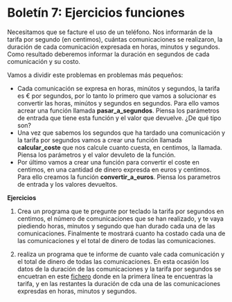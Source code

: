 # Boletín 7: Ejercicios funciones

Necesitamos que se facture el uso de un teléfono. Nos informarán de la tarifa por segundo (en centimos), cuántas comunicaciones se realizaron, la duración de cada comunicación expresada en horas, minutos y segundos. Como resultado deberemos informar la duración en segundos de cada comunicación y su costo.

Vamos a dividir este problemas en problemas más pequeños:

* Cada comunicación se expresa en horas, minútos y segundos, la tarifa es € por segundos, por lo tanto lo primero que vamos a solucionar es convertir las horas, minútos y segundos en segundos. Para ello vamos acrear una función llamada **pasar_a_segundos**. Piensa los parámetros de entrada que tiene esta función y el valor que devuelve. ¿De qué tipo son?
* Una vez que sabemos los segundos que ha tardado una comunicación y la tarifa por segundos vamos a crear una función llamada **calcular_coste** que nos calcule cuanto cuesta, en centimos, la llamada. Piensa los parámetros y el valor devuleto de la función.
* Por último vamos a crear una función para convertir el coste en centimos, en una cantidad de dinero expresda en euros y centimos. Para ello creamos la función **convertir_a_euros**. Piensa los parametros de entrada y los valores devueltos.

**Ejercicios**

1. Crea un programa que te pregunte por teclado la tarifa por segundos en centimos, el número de comunicaciones que se han realizado, y te vaya piediendo horas, minutos y segundo que han durado cada una de las comunicaciones. Finalmente te mostrará cuanto ha costado cada una de las comunicaciones y el total de dinero de todas las comunicaciones.

2. realiza un programa que te informe de cuanto vale cada comunicación y el total de dinero de todas las comunicaciones. En esta ocasión los datos de la duración de las comunicaciones y la tarifa por segundos se encuetran en este [fichero](comunicaciones.txt) donde en la primera línea te encuentras la tarifa, y en las restantes la duración de cda una de las comunicaciones expresdas en horas, minutos y segundos.



